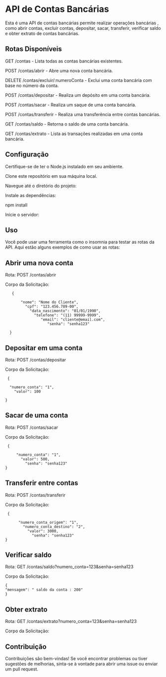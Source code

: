 # API de Contas Bancárias

Esta é uma API de contas bancárias  permite realizar operações bancárias , como abrir contas, excluir contas, depositar, sacar, transferir, verificar saldo e obter extrato de contas bancárias.

## Rotas Disponíveis

GET /contas - Lista todas as contas bancárias existentes.

POST /contas/abrir - Abre uma nova conta bancária.

DELETE /contas/excluir/:numeroConta - Exclui uma conta bancária com base no número da conta.

POST /contas/depositar - Realiza um depósito em uma conta bancária.

POST /contas/sacar - Realiza um saque de uma conta bancária.

POST /contas/transferir - Realiza uma transferência entre contas bancárias.

GET /contas/saldo - Retorna o saldo de uma conta bancária.

GET /contas/extrato - Lista as transações realizadas em uma conta bancária.

## Configuração
Certifique-se de ter o Node.js instalado em seu ambiente.

Clone este repositório em sua máquina local.

Navegue até o diretório do projeto:

Instale as dependências:

npm install

Inicie o servidor:


## Uso
Você pode usar uma ferramenta como o insomnia para testar as rotas da API. Aqui estão alguns exemplos de como usar as rotas:

## Abrir uma nova conta
Rota: POST /contas/abrir

Corpo da Solicitação:


       {

           "nome": "Nome do Cliente",
             "cpf": "123.456.789-00",
               "data_nascimento": "01/01/1990",
                 "telefone": "(11) 99999-9999",
                    "email": "cliente@email.com",
                       "senha": "senha123"

      }

## Depositar em uma conta
Rota: POST /contas/depositar

Corpo da Solicitação:

  
     {
  
      "numero_conta": "1",
        "valor": 100
	
    }
    

## Sacar de uma conta
Rota: POST /contas/sacar

Corpo da Solicitação:


     {
     
         "numero_conta": "1",
           "valor": 500,
             "senha": "senha123"
    }

## Transferir entre contas

Rota: POST /contas/transferir

Corpo da Solicitação:

     {

          "numero_conta_origem": "1",
            "numero_conta_destino": "2",
              "valor": 3000,
                "senha": "senha123"
    }


## Verificar saldo
Rota: GET /contas/saldo?numero_conta=123&senha=senha123

Corpo da Solicitação:

    {
	"mensagem": " saldo da conta : 200"
    }


## Obter extrato
Rota: GET /contas/extrato?numero_conta=123&senha=senha123

Corpo da Solicitação:

## Contribuição
Contribuições são bem-vindas! Se você encontrar problemas ou tiver sugestões de melhorias, sinta-se à vontade para abrir uma issue ou enviar um pull request.
